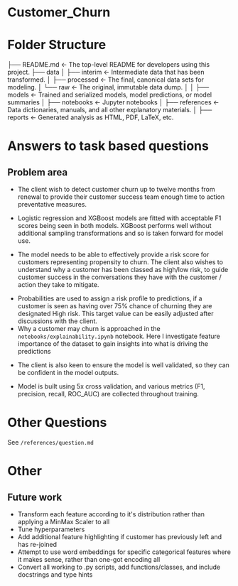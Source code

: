 # Customer_Churn

# Folder Structure 

├── README.md          <- The top-level README for developers using this project.
├── data
│   ├── interim        <- Intermediate data that has been transformed.
│   ├── processed      <- The final, canonical data sets for modeling.
│   └── raw            <- The original, immutable data dump.
│
│
├── models             <- Trained and serialized models, model predictions, or model summaries
│
├── notebooks          <- Jupyter notebooks
│
├── references         <- Data dictionaries, manuals, and all other explanatory materials.
│
├── reports            <- Generated analysis as HTML, PDF, LaTeX, etc.

# Answers to task based questions
## Problem area

- The client wish to detect customer churn up to twelve months from renewal to provide their customer success team enough time to action preventative measures.
* Logistic regression and XGBoost models are fitted with acceptable F1 scores being seen in both models. XGBoost performs well without additional sampling transformations and so is taken forward for model use. 

- The model needs to be able to effectively provide a risk score for customers representing propensity to churn. The client also wishes to understand why a customer has been classed as high/low risk, to guide customer success in the conversations they have with the customer / action they take to mitigate.
* Probabilities are used to assign a risk profile to predictions, if a customer is seen as having over 75% chance of churning they are designated High risk. This target value can be easily adjusted after discussions with the client. 
* Why a customer may churn is approached in the `notebooks/explainability.ipynb` notebook. Here I investigate feature importance of the dataset to gain insights into what is driving the predictions

- The client is also keen to ensure the model is well validated, so they can be confident in the model outputs.
* Model is built using 5x cross validation, and various metrics (F1, precision, recall, ROC_AUC) are collected throughout training. 

# Other Questions
See `/references/question.md`

# Other

## Future work
* Transform each feature according to it's distribution rather than applying a MinMax Scaler to all
* Tune hyperparameters
* Add additional feature highlighting if customer has previously left and has re-joined
* Attempt to use word embeddings for specific categorical features where it makes sense, rather than one-got encoding all
* Convert all working to .py scripts, add functions/classes, and include docstrings and type hints
